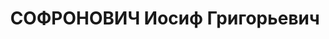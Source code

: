 ---
title: СОФРОНОВИЧ Иосиф Григорьевич
description: "Сотрудник ИМЛ им.Шаумяна в Баку. Прож.: Аз.ССР, г.Баку.\n Арестован\
  \ в 1937\n Обвинение: член а/с троцкистской террор. и шпионско-диверсионной орг-ции\
  \ в г.Баку. На суде и следствии виновным себя не признал.\n Приговор: ВК ВС СССР,\
  \ 11.10.1937 - ВМН\n Расстрелян 12.10.1937\n Реабилитирован до 09.1955.\n Источники:\
  \ Сталинский список от 03.10.1937 (Аз.ССР, Кат.1)| Определения ВКВС СССР, 21.03.1956,\
  \ 10.09.1955, 11.04.1956, 23.03.1956 (упоминание)| Личное дело №36612 Токина И.П.\
  \ (АПД УДПАР, ф.6, оп.9, д.504)."
---
